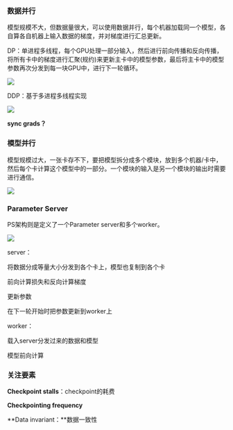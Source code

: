 ### 数据并行

​	模型规模不大，但数据量很大，可以使用数据并行，每个机器加载同一个模型，各自算各自机器上输入数据的梯度，并对梯度进行汇总更新。

DP：单进程多线程，每个GPU处理一部分输入，然后进行前向传播和反向传播，将所有卡中的梯度进行汇聚(规约)来更新主卡中的模型参数，最后将主卡中的模型参数再次分发到每一块GPU中，进行下一轮循环。

![](D:\学习笔记\大模型和分布式\pictures\Snipaste_2024-07-24_00-14-19.jpg)

DDP：基于多进程多线程实现

![](D:\学习笔记\大模型和分布式\pictures\Snipaste_2024-07-24_00-14-07.jpg)

**sync grads？**

### 模型并行

​	模型规模过大，一张卡存不下，要把模型拆分成多个模块，放到多个机器/卡中，然后每个卡计算这个模型中的一部分。一个模块的输入是另一个模块的输出时需要进行通信。

![](D:\学习笔记\大模型和分布式\pictures\Snipaste_2024-07-23_02-19-46.jpg)

### Parameter Server

PS架构则是定义了一个Parameter server和多个worker。

![](D:\学习笔记\大模型和分布式\pictures\Snipaste_2024-07-23_02-22-57.jpg)

server：

将数据分成等量大小分发到各个卡上，模型也复制到各个卡

前向计算损失和反向计算梯度

更新参数

在下一轮开始时把参数更新到worker上

worker：

载入server分发过来的数据和模型

模型前向计算

### 关注要素

**Checkpoint stalls**：checkpoint的耗费

**Checkpointing frequency**

**Data invariant：**数据一致性

